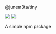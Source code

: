 @junem3ta/tiny

![](https://img.shields.io/npm/v/@junem3ta/tiny.svg)
![](https://img.shields.io/bundlephobia/min/@junem3ta/tiny.svg)

A simple npm package
